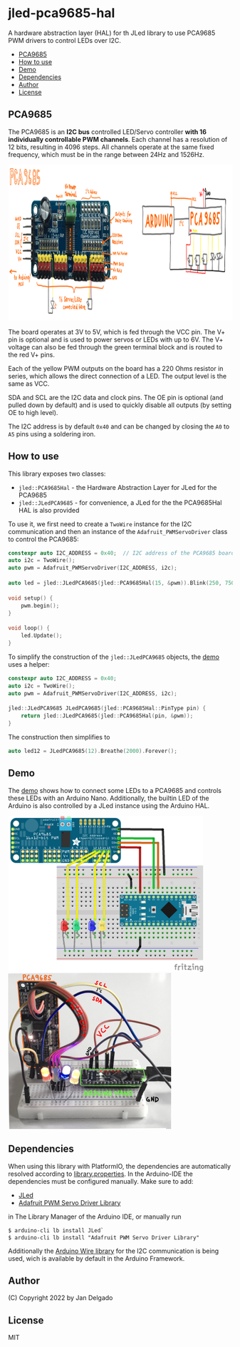 # jled-pca9685-hal

A hardware abstraction layer (HAL) for th JLed library to use PCA9685 PWM
drivers to control LEDs over I2C.

<!-- vim-markdown-toc GFM -->

* [PCA9685](#pca9685)
* [How to use](#how-to-use)
* [Demo](#demo)
* [Dependencies](#dependencies)
* [Author](#author)
* [License](#license)

<!-- vim-markdown-toc -->

## PCA9685

The PCA9685 is an **I2C bus** controlled LED/Servo controller **with 16
individually controllable PWM channels**. Each channel has a resolution of 12
bits, resulting in 4096 steps. All channels operate at the same fixed
frequency, which must be in the range between 24Hz and 1526Hz.

<img src=".images/pca9685.png" height=350>

The board operates at 3V to 5V, which is fed through the VCC pin. The V+ pin
is optional and is used to power servos or LEDs with up to 6V. The V+ voltage
can also be fed through the green terminal block and is routed to the red V+
pins.

Each of the yellow PWM outputs on the board has a 220 Ohms resistor in series,
which allows the direct connection of a LED. The output level is the same as
VCC.

SDA and SCL are the I2C data and clock pins. The OE pin is optional (and pulled
down by default) and is used to quickly disable all outputs (by setting OE to
high level).

The I2C address is by default `0x40` and can be changed by closing the `A0` to
`A5` pins using a soldering iron.

## How to use

This library exposes two classes:

* `jled::PCA9685Hal` - the Hardware Abstraction Layer for JLed for the PCA9685
* `jled::JLedPCA9685` - for convenience, a JLed for the the PCA9685Hal HAL is also provided

To use it, we first need to create a `TwoWire` instance for the I2C communication
and then an instance of the `Adafruit_PWMServoDriver` class to control the 
PCA9685:

```c++
constexpr auto I2C_ADDRESS = 0x40;  // I2C address of the PCA9685 board
auto i2c = TwoWire();
auto pwm = Adafruit_PWMServoDriver(I2C_ADDRESS, i2c);

auto led = jled::JLedPCA9685(jled::PCA9685Hal(15, &pwm)).Blink(250, 750).Forever();

void setup() {
    pwm.begin();
}

void loop() {
    led.Update();
}
```

To simplify the construction of the `jled::JLedPCA9685` objects, the 
[demo](examples/demo/demo.ino) uses a helper:

```c++ 
constexpr auto I2C_ADDRESS = 0x40;
auto i2c = TwoWire();
auto pwm = Adafruit_PWMServoDriver(I2C_ADDRESS, i2c);

jled::JLedPCA9685 JLedPCA9685(jled::PCA9685Hal::PinType pin) {
    return jled::JLedPCA9685(jled::PCA9685Hal(pin, &pwm));
}
```

The construction then simplifies to

```c++
auto led12 = JLedPCA9685(12).Breathe(2000).Forever();
```

## Demo

The [demo](examples/demo/demo.ino) shows how to connect some LEDs to a PCA9685
and controls these LEDs with an Arduino Nano. Additionally, the builtin LED 
of the Arduino is also controlled by a JLed instance using the Arduino HAL. 

<p float="left">
    <img src=".images/demo_bb.png" height=350>
    <img src=".images/nano_mit_pca9685.png" height=350>
</p>

## Dependencies

When using this library with PlatformIO, the dependencies are automatically
resolved according to [library.properties](library.properties). In the
Arduino-IDE the dependencies must be configured manually. Make sure to add:

* [JLed](https://github.com/jandelgado/jled)
* [Adafruit PWM Servo Driver Library](https://github.com/adafruit/Adafruit-PWM-Servo-Driver-Library)

in The Library Manager of the Arduino IDE, or manually run 

```shell
$ arduino-cli lb install JLed`
$ arduino-cli lb install "Adafruit PWM Servo Driver Library"
```

Additionally the [Arduino Wire
library](https://www.arduino.cc/reference/en/language/functions/communication/wire/)
for the I2C communication is being used, wich is available by default in the
Arduino Framework.

## Author

(C) Copyright 2022 by Jan Delgado

## License

MIT

